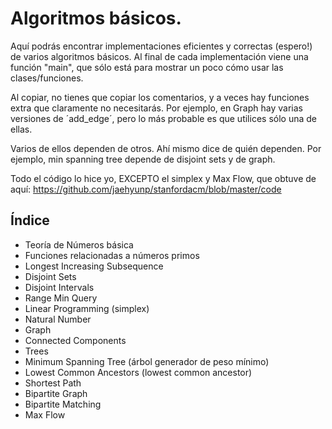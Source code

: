 # Algoritmos básicos.

Aquí podrás encontrar implementaciones eficientes y correctas (espero!) de varios algoritmos básicos. Al final de cada implementación viene una función "main", que sólo está para mostrar un poco cómo usar las clases/funciones.

Al copiar, no tienes que copiar los comentarios, y a veces hay funciones extra que claramente no necesitarás. Por ejemplo, en Graph hay varias versiones de ´add_edge´, pero lo más probable es que utilices sólo una de ellas.

Varios de ellos dependen de otros. Ahí mismo dice de quién dependen. Por ejemplo, min spanning tree depende de disjoint sets y de graph.

Todo el código lo hice yo, EXCEPTO el simplex y Max Flow, que obtuve de aquí: https://github.com/jaehyunp/stanfordacm/blob/master/code

## Índice

- Teoría de Números básica
- Funciones relacionadas a números primos 
- Longest Increasing Subsequence 
- Disjoint Sets 
- Disjoint Intervals 
- Range Min Query 
- Linear Programming (simplex)
- Natural Number
- Graph 
- Connected Components 
- Trees 
- Minimum Spanning Tree (árbol generador de peso mínimo) 
- Lowest Common Ancestors (lowest common ancestor)
- Shortest Path 
- Bipartite Graph 
- Bipartite Matching
- Max Flow

